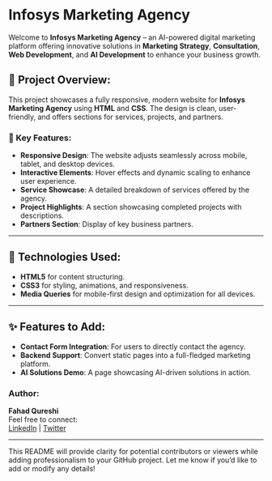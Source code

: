 
# Infosys Marketing Agency

Welcome to **Infosys Marketing Agency** – an AI-powered digital marketing platform offering innovative solutions in **Marketing Strategy**, **Consultation**, **Web Development**, and **AI Development** to enhance your business growth.


## 🚀 Project Overview:

This project showcases a fully responsive, modern website for **Infosys Marketing Agency** using **HTML** and **CSS**. The design is clean, user-friendly, and offers sections for services, projects, and partners.

### 🌟 Key Features:
- **Responsive Design**: The website adjusts seamlessly across mobile, tablet, and desktop devices.
- **Interactive Elements**: Hover effects and dynamic scaling to enhance user experience.
- **Service Showcase**: A detailed breakdown of services offered by the agency.
- **Project Highlights**: A section showcasing completed projects with descriptions.
- **Partners Section**: Display of key business partners.
  
---

## 📁 Technologies Used:

- **HTML5** for content structuring.
- **CSS3** for styling, animations, and responsiveness.
- **Media Queries** for mobile-first design and optimization for all devices.

---


## ✨ Features to Add:
- **Contact Form Integration**: For users to directly contact the agency.
- **Backend Support**: Convert static pages into a full-fledged marketing platform.
- **AI Solutions Demo**: A page showcasing AI-driven solutions in action.

### Author:
**Fahad Qureshi**  
Feel free to connect:  
[LinkedIn](https://www.linkedin.com/in/fahad-qureshi-aa8a8727b/) | [Twitter](https://x.com/FahadQures83537)

---

This README will provide clarity for potential contributors or viewers while adding professionalism to your GitHub project. Let me know if you’d like to add or modify any details!
